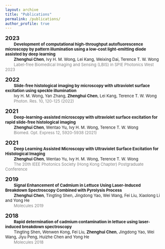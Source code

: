 ```yaml
---
layout: archive
title: "Publications"
permalink: /publications/
author_profile: true
---  
```

<b><font size=4>2023</font></b>   
&emsp;&emsp;<b><font size=2>Development of computational high-throughput autofluorescence microscopy by pattern illumination using a low-cost light-emitting diode assisted by deep learning</font></b>  
&emsp;&emsp;<font size=2><b>Zhenghui Chen</b>, Ivy H. M. Wong, Lei Kang, Weixing Dai, Terence T. W. Wong</font>  
&emsp;&emsp;<font color=gray size=2>Label-free Biomedical Imaging and Sensing (LBIS) in SPIE Photonics West 2023</font>    

<b><font size=4>2022</font></b>   
&emsp;&emsp;<b><font size=2>Slide-free histological imaging by microscopy with ultraviolet surface excitation using speckle illumination</font></b>  
&emsp;&emsp;<font size=2>Ivy H. M. Wong, Yan Zhang, <b>Zhenghui Chen</b>, Lei Kang, Terence T. W. Wong</font>  
&emsp;&emsp;<font color=gray size=2>Photon. Res. 10, 120-125 (2022)</font>    

<b><font size=4>2021</font></b>   
&emsp;&emsp;<b><font size=2>Deep-learning-assisted microscopy with ultraviolet surface excitation for rapid slide-free histological imaging</font></b>  
&emsp;&emsp;<font size=2><b>Zhenghui Chen</b>, Wentao Yu, Ivy H. M. Wong, Terence T. W. Wong</font>  
&emsp;&emsp;<font color=gray size=2>Biomed. Opt. Express 12, 5920-5938 (2021)</font>    


<b><font size=4>2021</font></b>   
&emsp;&emsp;<b><font size=2>Deep Learning Assisted Microscopy with Ultraviolet Surface Excitation for Histological Imaging</font></b>  
&emsp;&emsp;<font size=2><b>Zhenghui Chen</b>, Wentao Yu, Ivy H. M. Wong, Terence T. W. Wong</font>  
&emsp;&emsp;<font color=gray size=2>The 20th IEEE Photonics Society (Hong Kong Chapter) Postgraduate Conference</font>    


<b><font size=4>2019</font></b>   
&emsp;&emsp;<b><font size=2>Signal Enhancement of Cadmium in Lettuce Using Laser-Induced Breakdown Spectroscopy Combined with Pyrolysis Process</font></b>  
&emsp;&emsp;<font size=2><b>Zhenghui Chen</b>, Tingting Shen, Jingdong Yao, Wei Wang, Fei Liu, Xiaolong Li and Yong He</font>  
&emsp;&emsp;<font color=gray size=2>Molecules 2019</font>    


<b><font size=4>2018</font></b>    
&emsp;&emsp;<b><font size=2>Rapid determination of cadmium contamination in lettuce using laser-induced breakdown spectroscopy</font></b>   
&emsp;&emsp;<font size=2>Tingting Shen, Wenwen Kong, Fei Liu, <b>Zhenghui Chen</b>, Jingdong Yao, Wei Wang, Jiyu Peng, Huizhe Chen and Yong He</font>   
&emsp;&emsp;<font color=gray size=2>Molecules 2018</font>  
